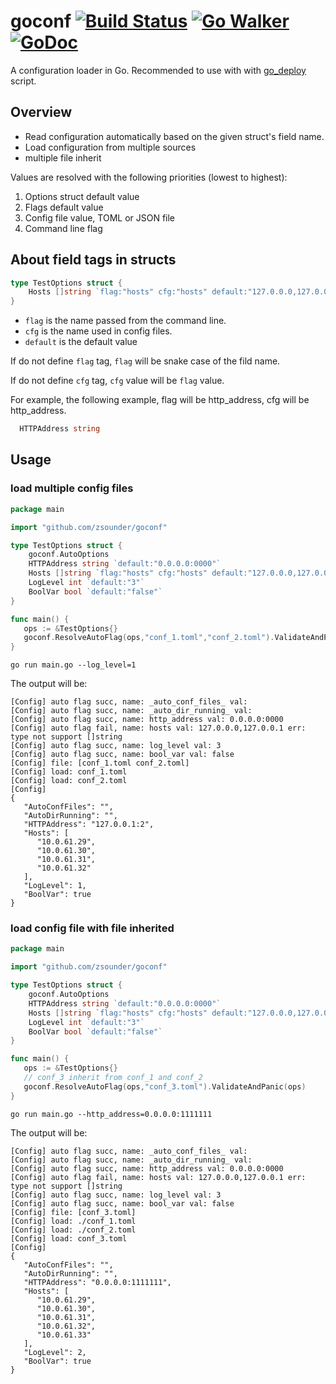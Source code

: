 # goconf  [![Build Status](https://travis-ci.org/zsounder/goconf.svg?branch=master)](https://travis-ci.org/zsounder/goconf) [![Go Walker](https://gowalker.org/api/v1/badge)](https://gowalker.org/github.com/zsounder/goconf)  [![GoDoc](https://godoc.org/github.com/zsounder/goconf?status.svg)](https://godoc.org/github.com/zsounder/goconf)

A configuration loader in Go. Recommended to use with with [go_deploy](https://github.com/zsounder/scripts/tree/master/go_deploy) script.

## Overview

* Read configuration automatically based on the given struct's field name.
* Load configuration from multiple sources
* multiple file inherit

Values are resolved with the following priorities (lowest to highest):
1. Options struct default value
2. Flags default value
3. Config file value, TOML or JSON file
4. Command line flag

## About field tags in structs
```go
type TestOptions struct {
    Hosts []string `flag:"hosts" cfg:"hosts" default:"127.0.0.0,127.0.0.1"`
}
```
* `flag` is the name passed from the command line.
* `cfg` is the name used in config files.
* `default` is the default value

If do not define `flag` tag, `flag` will be snake case of the fild name.

If do not define `cfg` tag, `cfg` value will be `flag` value.

For example, the following example, flag will be http_address, cfg will be http_address.
```go
  HTTPAddress string
```

## Usage

### load multiple config files

```go
package main

import "github.com/zsounder/goconf"

type TestOptions struct {
    goconf.AutoOptions
    HTTPAddress string `default:"0.0.0.0:0000"`
    Hosts []string `flag:"hosts" cfg:"hosts" default:"127.0.0.0,127.0.0.1"`
    LogLevel int `default:"3"`
    BoolVar bool `default:"false"`
}

func main() {
   ops := &TestOptions{}
   goconf.ResolveAutoFlag(ops,"conf_1.toml","conf_2.toml").ValidateAndPanic(ops)
}
```

`go run main.go --log_level=1`

The output will be:

```plain
[Config] auto flag succ, name: _auto_conf_files_ val:
[Config] auto flag succ, name: _auto_dir_running_ val:
[Config] auto flag succ, name: http_address val: 0.0.0.0:0000
[Config] auto flag fail, name: hosts val: 127.0.0.0,127.0.0.1 err: type not support []string
[Config] auto flag succ, name: log_level val: 3
[Config] auto flag succ, name: bool_var val: false
[Config] file: [conf_1.toml conf_2.toml]
[Config] load: conf_1.toml
[Config] load: conf_2.toml
[Config]
{
   "AutoConfFiles": "",
   "AutoDirRunning": "",
   "HTTPAddress": "127.0.0.1:2",
   "Hosts": [
      "10.0.61.29",
      "10.0.61.30",
      "10.0.61.31",
      "10.0.61.32"
   ],
   "LogLevel": 1,
   "BoolVar": true
}
```

### load config file with file inherited

```go
package main

import "github.com/zsounder/goconf"

type TestOptions struct {
    goconf.AutoOptions
    HTTPAddress string `default:"0.0.0.0:0000"`
    Hosts []string `flag:"hosts" cfg:"hosts" default:"127.0.0.0,127.0.0.1"`
    LogLevel int `default:"3"`
    BoolVar bool `default:"false"`
}

func main() {
   ops := &TestOptions{}
   // conf_3 inherit from conf_1 and conf_2
   goconf.ResolveAutoFlag(ops,"conf_3.toml").ValidateAndPanic(ops)
}
```
`go run main.go --http_address=0.0.0.0:1111111`

The output will be:

```plain
[Config] auto flag succ, name: _auto_conf_files_ val:
[Config] auto flag succ, name: _auto_dir_running_ val:
[Config] auto flag succ, name: http_address val: 0.0.0.0:0000
[Config] auto flag fail, name: hosts val: 127.0.0.0,127.0.0.1 err: type not support []string
[Config] auto flag succ, name: log_level val: 3
[Config] auto flag succ, name: bool_var val: false
[Config] file: [conf_3.toml]
[Config] load: ./conf_1.toml
[Config] load: ./conf_2.toml
[Config] load: conf_3.toml
[Config]
{
   "AutoConfFiles": "",
   "AutoDirRunning": "",
   "HTTPAddress": "0.0.0.0:1111111",
   "Hosts": [
      "10.0.61.29",
      "10.0.61.30",
      "10.0.61.31",
      "10.0.61.32",
      "10.0.61.33"
   ],
   "LogLevel": 2,
   "BoolVar": true
}
```
